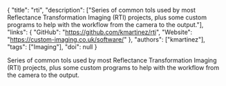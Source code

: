 {
  "title": "rti",
  "description": ["Series of common tols used by most Reflectance Transformation Imaging (RTI) projects, plus some custom programs to help with the workflow from the camera to the output."],
  "links": {
    "GitHub": "https://github.com/kmartinez/rti",
    "Website": "https://custom-imaging.co.uk/software/"
  },
  "authors": ["kmartinez"],
  "tags": ["Imaging"],
  "doi": null
}

<!-- Generated by csv2md.R – do not edit by hand -->

Series of common tols used by most Reflectance Transformation Imaging (RTI) projects, plus some custom programs to help with the workflow from the camera to the output.